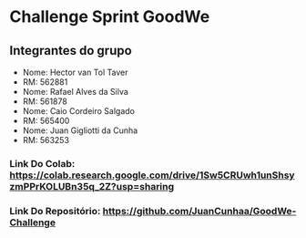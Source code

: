 # Challenge Sprint GoodWe

## Integrantes do grupo
- Nome: Hector van Tol Taver
- RM: 562881
- Nome: Rafael Alves da Silva
- RM: 561878
- Nome: Caio Cordeiro Salgado
- RM: 565400
- Nome: Juan Gigliotti da Cunha
- RM: 563253

### Link Do Colab: https://colab.research.google.com/drive/1Sw5CRUwh1unShsyzmPPrKOLUBn35q_2Z?usp=sharing
### Link Do Repositório: https://github.com/JuanCunhaa/GoodWe-Challenge